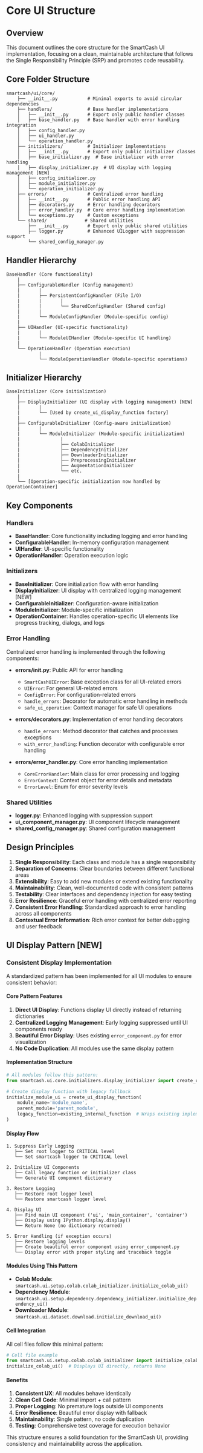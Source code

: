 # Core UI Structure

## Overview

This document outlines the core structure for the SmartCash UI implementation, focusing on a clean, maintainable architecture that follows the Single Responsibility Principle (SRP) and promotes code reusability.

## Core Folder Structure

```
smartcash/ui/core/
    ├── __init__.py           # Minimal exports to avoid circular dependencies
    ├── handlers/             # Base handler implementations
    │   ├── __init__.py       # Export only public handler classes
    │   ├── base_handler.py   # Base handler with error handling integration
    │   ├── config_handler.py
    │   ├── ui_handler.py
    │   └── operation_handler.py
    ├── initializers/         # Initializer implementations
    │   ├── __init__.py       # Export only public initializer classes
    │   ├── base_initializer.py  # Base initializer with error handling
    │   ├── display_initializer.py  # UI display with logging management [NEW]
    │   ├── config_initializer.py
    │   ├── module_initializer.py
    │   └── operation_initializer.py
    ├── errors/               # Centralized error handling
    │   ├── __init__.py       # Public error handling API
    │   ├── decorators.py     # Error handling decorators
    │   ├── error_handler.py  # Core error handling implementation
    │   └── exceptions.py     # Custom exceptions
    └── shared/              # Shared utilities
        ├── __init__.py       # Export only public shared utilities
        ├── logger.py         # Enhanced UILogger with suppression support
        └── shared_config_manager.py
```

## Handler Hierarchy

```
BaseHandler (Core functionality)
    |
    ├── ConfigurableHandler (Config management)
    |       |
    |       ├── PersistentConfigHandler (File I/O)
    |       |       |
    |       |       └── SharedConfigHandler (Shared config)
    |       |
    |       └── ModuleConfigHandler (Module-specific config)
    |
    ├── UIHandler (UI-specific functionality)
    |       |
    |       └── ModuleUIHandler (Module-specific UI handling)
    |
    └── OperationHandler (Operation execution)
            |
            └── ModuleOperationHandler (Module-specific operations)
```

## Initializer Hierarchy

```
BaseInitializer (Core initialization)
    |
    ├── DisplayInitializer (UI display with logging management) [NEW]
    |       |
    |       └── [Used by create_ui_display_function factory]
    |
    ├── ConfigurableInitializer (Config-aware initialization)
    |       |
    |       └── ModuleInitializer (Module-specific initialization)
    |               |
    |               ├── ColabInitializer
    |               ├── DependencyInitializer  
    |               ├── DownloaderInitializer
    |               ├── PreprocessingInitializer
    |               ├── AugmentationInitializer
    |               └── etc.
    |
    └── [Operation-specific initialization now handled by OperationContainer]
```

## Key Components

### Handlers
- **BaseHandler**: Core functionality including logging and error handling
- **ConfigurableHandler**: In-memory configuration management
- **UIHandler**: UI-specific functionality
- **OperationHandler**: Operation execution logic

### Initializers
- **BaseInitializer**: Core initialization flow with error handling
- **DisplayInitializer**: UI display with centralized logging management [NEW]
- **ConfigurableInitializer**: Configuration-aware initialization
- **ModuleInitializer**: Module-specific initialization
- **OperationContainer**: Handles operation-specific UI elements like progress tracking, dialogs, and logs

### Error Handling

Centralized error handling is implemented through the following components:

- **errors/__init__.py**: Public API for error handling
  - `SmartCashUIError`: Base exception class for all UI-related errors
  - `UIError`: For general UI-related errors
  - `ConfigError`: For configuration-related errors
  - `handle_errors`: Decorator for automatic error handling in methods
  - `safe_ui_operation`: Context manager for safe UI operations

- **errors/decorators.py**: Implementation of error handling decorators
  - `handle_errors`: Method decorator that catches and processes exceptions
  - `with_error_handling`: Function decorator with configurable error handling

- **errors/error_handler.py**: Core error handling implementation
  - `CoreErrorHandler`: Main class for error processing and logging
  - `ErrorContext`: Context object for error details and metadata
  - `ErrorLevel`: Enum for error severity levels

### Shared Utilities
- **logger.py**: Enhanced logging with suppression support
- **ui_component_manager.py**: UI component lifecycle management
- **shared_config_manager.py**: Shared configuration management

## Design Principles

1. **Single Responsibility**: Each class and module has a single responsibility
2. **Separation of Concerns**: Clear boundaries between different functional areas
3. **Extensibility**: Easy to add new modules or extend existing functionality
4. **Maintainability**: Clean, well-documented code with consistent patterns
5. **Testability**: Clear interfaces and dependency injection for easy testing
6. **Error Resilience**: Graceful error handling with centralized error reporting
7. **Consistent Error Handling**: Standardized approach to error handling across all components
8. **Contextual Error Information**: Rich error context for better debugging and user feedback

## UI Display Pattern [NEW]

### Consistent Display Implementation

A standardized pattern has been implemented for all UI modules to ensure consistent behavior:

#### Core Pattern Features
1. **Direct UI Display**: Functions display UI directly instead of returning dictionaries
2. **Centralized Logging Management**: Early logging suppressed until UI components ready
3. **Beautiful Error Display**: Uses existing `error_component.py` for error visualization
4. **No Code Duplication**: All modules use the same display pattern

#### Implementation Structure

```python
# All modules follow this pattern:
from smartcash.ui.core.initializers.display_initializer import create_ui_display_function

# Create display function with legacy fallback
initialize_module_ui = create_ui_display_function(
    module_name='module_name',
    parent_module='parent_module',
    legacy_function=existing_internal_function  # Wraps existing implementation
)
```

#### Display Flow

```
1. Suppress Early Logging
   ├── Set root logger to CRITICAL level
   └── Set smartcash logger to CRITICAL level

2. Initialize UI Components
   ├── Call legacy function or initializer class
   └── Generate UI component dictionary

3. Restore Logging
   ├── Restore root logger level
   └── Restore smartcash logger level

4. Display UI
   ├── Find main UI component ('ui', 'main_container', 'container')
   ├── Display using IPython.display.display()
   └── Return None (no dictionary returned)

5. Error Handling (if exception occurs)
   ├── Restore logging levels
   ├── Create beautiful error component using error_component.py
   └── Display error with proper styling and traceback toggle
```

#### Modules Using This Pattern

- **Colab Module**: `smartcash.ui.setup.colab.colab_initializer.initialize_colab_ui()`
- **Dependency Module**: `smartcash.ui.setup.dependency.dependency_initializer.initialize_dependency_ui()`
- **Downloader Module**: `smartcash.ui.dataset.download.initialize_download_ui()`

#### Cell Integration

All cell files follow this minimal pattern:

```python
# Cell file example
from smartcash.ui.setup.colab.colab_initializer import initialize_colab_ui
initialize_colab_ui()  # Displays UI directly, returns None
```

#### Benefits

1. **Consistent UX**: All modules behave identically
2. **Clean Cell Code**: Minimal import + call pattern
3. **Proper Logging**: No premature logs outside UI components
4. **Error Resilience**: Beautiful error display with fallback
5. **Maintainability**: Single pattern, no code duplication
6. **Testing**: Comprehensive test coverage for execution behavior

This structure ensures a solid foundation for the SmartCash UI, providing consistency and maintainability across the application.
